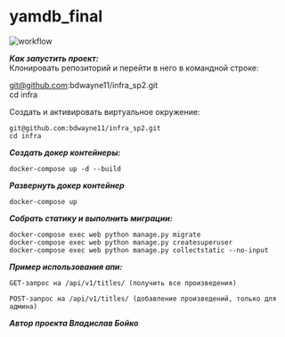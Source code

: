 # yamdb_final

![workflow](https://github.com/bdwayne11/yamdb_final/actions/workflows/yamdb_workflow.yml/badge.svg?branch=master&event=push)


***Как запустить проект:***\
Клонировать репозиторий и перейти в него в командной строке:


git@github.com:bdwayne11/infra_sp2.git\
cd infra


Cоздать и активировать виртуальное окружение:
```
git@github.com:bdwayne11/infra_sp2.git
cd infra
```

***Создать докер контейнеры:***

```
docker-compose up -d --build
```

***Развернуть докер контейнер***

```
docker-compose up
```

***Собрать статику и выполнить миграции:***

```
docker-compose exec web python manage.py migrate
docker-compose exec web python manage.py createsuperuser
docker-compose exec web python manage.py collectstatic --no-input
```

***Пример использования апи:***

```
GET-запрос на /api/v1/titles/ (получить все произведения)
```

```
POST-запрос на /api/v1/titles/ (добавление произведений, только для админа)
```

***Автор проекта Владислав Бойко***

